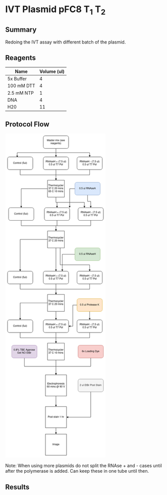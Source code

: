# IVT Plasmid pFC8 T<sub>1</sub> T<sub>2</sub>

## Summary

Redoing the IVT assay with different batch of the plasmid.

## Reagents


| Name | Volume (ul) | 
| ---- | ----------- |
| 5x Buffer | 4 |
| 100 mM DTT | 4 |
2.5 mM NTP | 1 |
DNA | 4 |
H20 | 11 |

## Protocol Flow

![](images/IVT_4-15-21.png)

Note: When using more plasmids do not split
the RNAse + and - cases until after the polymerase
is added. Can keep these in one tube until then.

## Results